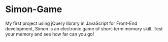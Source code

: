 # Simon-Game
My first project using jQuery library in JavaScript for Front-End development, Simon is an electronic game of short-term memory skill. Test your memory and see how far can you go! 
